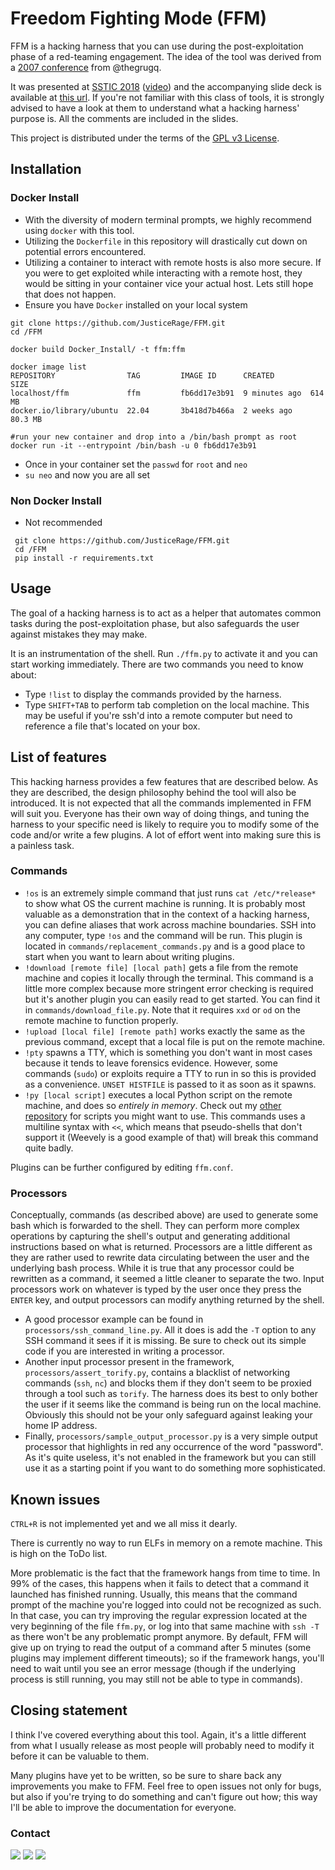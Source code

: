# Freedom Fighting Mode (FFM)

FFM is a hacking harness that you can use during the post-exploitation phase of a red-teaming
engagement. The idea of the tool was derived from a 
[2007 conference](https://conference.hitb.org/hitbsecconf2007kl/materials/D1T1%20-%20The%20Grugq%20-%20Meta%20Antiforensics%20-%20The%20HASH%20Hacking%20Harness.pdf) 
from @thegrugq.

It was presented at [SSTIC 2018](https://www.sstic.org/2018/) ([video](https://www.sstic.org/2018/presentation/hacking_harness_ffm/)) and the accompanying slide deck is 
available at [this url](http://manalyzer.org/static/talks/SSTIC2018.pptx). If you're not familiar
with this class of tools, it is strongly advised to have a look at them to understand what a
hacking harness' purpose is. All the comments are included in the slides.

This project is distributed under the terms of the 
[GPL v3 License](https://www.gnu.org/licenses/gpl.html).

## Installation
### Docker Install
 - With the diversity of modern terminal prompts, we highly recommend using `docker` with this tool.
 - Utilizing the `Dockerfile` in this repository will drastically cut down on potential errors encountered.
 - Utilizing a container to interact with remote hosts is also more secure. If you were to get exploited while interacting with a remote host, they would be sitting in your container vice your actual host.  Lets still hope that does not happen.
 - Ensure you have `Docker` installed on your local system
 ````
 git clone https://github.com/JusticeRage/FFM.git
 cd /FFM

 docker build Docker_Install/ -t ffm:ffm
 
 docker image list 
 REPOSITORY                TAG         IMAGE ID      CREATED        SIZE
 localhost/ffm             ffm         fb6dd17e3b91  9 minutes ago  614 MB
 docker.io/library/ubuntu  22.04       3b418d7b466a  2 weeks ago    80.3 MB
 
 #run your new container and drop into a /bin/bash prompt as root
 docker run -it --entrypoint /bin/bash -u 0 fb6dd17e3b91
 ````
 - Once in your container set the `passwd` for `root` and `neo`
 - `su neo` and now you are all set 
### Non Docker Install
- Not recommended
````
 git clone https://github.com/JusticeRage/FFM.git
 cd /FFM
 pip install -r requirements.txt
````

## Usage

The goal of a hacking harness is to act as a helper that automates common tasks during the 
post-exploitation phase, but also safeguards the user against mistakes they may make.

It is an instrumentation of the shell. Run `./ffm.py` to activate it and you can start working
immediately. There are two commands you need to know about:

- Type `!list` to display the commands provided by the harness.
- Type `SHIFT+TAB` to perform tab completion on the local machine. This may be useful if you're
ssh'd into a remote computer but need to reference a file that's located on your box.

## List of features

This hacking harness provides a few features that are described below. As they are described, 
the design philosophy behind the tool will also be introduced. It is not expected that all
the commands implemented in FFM will suit you. Everyone has their own way of doing things, and
tuning the harness to your specific need is likely to require you to modify some of the code
and/or write a few plugins. A lot of effort went into making sure this is a painless task.

### Commands

* `!os` is an extremely simple command that just runs `cat /etc/*release*` to show what OS
the current machine is running. It is probably most valuable as a demonstration that in the
context of a hacking harness, you can define aliases that work across machine boundaries.
SSH into any computer, type `!os` and the command will be run. This plugin is located in 
`commands/replacement_commands.py` and is a good place to start when you want to learn about
writing plugins.
* `!download [remote file] [local path]` gets a file from the remote machine and copies it
locally through the terminal. This command is a little more complex because more stringent
error checking is required but it's another plugin you can easily read to get started.
You can find it in `commands/download_file.py`. Note that it requires `xxd` or `od` on the remote
machine to function properly.
* `!upload [local file] [remote path]` works exactly the same as the previous command, 
except that a local file is put on the remote machine.
* `!pty` spawns a TTY, which is something you don't want in most cases because it tends to 
leave forensics evidence. However, some commands (`sudo`) or exploits require a TTY to run
in so this is provided as a convenience. `UNSET HISTFILE` is passed to it as soon as it
spawns.
* `!py [local script]` executes a local Python script on the remote machine, and does so
*entirely in memory*. Check out my 
[other repository](https://github.com/JusticeRage/freedomfighting) for scripts you might
want to use. This commands uses a multiline syntax with `<<`, which means that pseudo-shells
that don't support it (Weevely is a good example of that) will break this command quite badly.

Plugins can be further configured by editing `ffm.conf`.

### Processors

Conceptually, commands (as described above) are used to generate some bash which is forwarded
to the shell. They can perform more complex operations by capturing the shell's output and 
generating additional instructions based on what is returned.
Processors are a little different as they are rather used to rewrite data circulating between
the user and the underlying bash process. While it is true that any processor could be rewritten
as a command, it seemed a little cleaner to separate the two. Input processors work on whatever
is typed by the user once they press the `ENTER` key, and output processors can modify anything
returned by the shell.

* A good processor example can be found in `processors/ssh_command_line.py`. All it does is add
the `-T` option to any SSH command it sees if it is missing. Be sure to check out its simple 
code if you are interested in writing a processor.
* Another input processor present in the framework, `processors/assert_torify.py`, contains a
blacklist of networking commands (`ssh`, `nc`) and blocks them if they don't seem to be proxied
through a tool such as `torify`. The harness does its best to only bother the user if it seems
like the command is being run on the local machine. Obviously this should not be your only
safeguard against leaking your home IP address.
* Finally, `processors/sample_output_processor.py` is a very simple output processor that 
highlights in red any occurrence of the word "password". As it's quite useless, it's not enabled
in the framework but you can still use it as a starting point if you want to do something more 
sophisticated.

## Known issues

`CTRL+R` is not implemented yet and we all miss it dearly.

There is currently no way to run ELFs in memory on a remote machine. This is high on the
ToDo list.

More problematic is the fact that the framework hangs from time to time. In 99% of the cases,
this happens when it fails to detect that a command it launched has finished running. Usually,
this means that the command prompt of the machine you're logged into could not be recognized
as such. In that case, you can try improving the regular expression located at the very
beginning of the file `ffm.py`, or log into that same machine with `ssh -T` as there won't be
any problematic prompt anymore. 
By default, FFM will give up on trying to read the output of a command after 5 minutes (some
plugins may implement different timeouts); so if the framework hangs, you'll need to wait
until you see an error message (though if the underlying process is still running, you may
still not be able to type in commands).

## Closing statement

I think I've covered everything about this tool. Again, it's a little different from what I
usually release as most people will probably need to modify it before it can be valuable to
them.

Many plugins have yet to be written, so be sure to share back any improvements you make to
FFM. Feel free to open issues not only for bugs, but also if you're trying to do something
and can't figure out how; this way I'll be able to improve the documentation for everyone.

### Contact
[![](https://manalyzer.org/static/mail.png)](justicerage@manalyzer[.]org)
[![](https://manalyzer.org/static/twitter.png)](https://twitter.com/JusticeRage)
[![](https://manalyzer.org/static/gpg.png)](https://pgp.mit.edu/pks/lookup?op=vindex&search=0x40E9F0A8F5EA8754)
